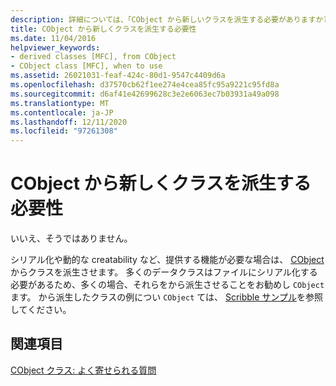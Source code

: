 ```yaml
---
description: 詳細については、「CObject から新しいクラスを派生する必要がありますか?」を参照してください。
title: CObject から新しくクラスを派生する必要性
ms.date: 11/04/2016
helpviewer_keywords:
- derived classes [MFC], from CObject
- CObject class [MFC], when to use
ms.assetid: 26021031-feaf-424c-80d1-9547c4409d6a
ms.openlocfilehash: d37570cb62f1ee274e4cea85fc95a9221c95fd8a
ms.sourcegitcommit: d6af41e42699628c3e2e6063ec7b03931a49a098
ms.translationtype: MT
ms.contentlocale: ja-JP
ms.lasthandoff: 12/11/2020
ms.locfileid: "97261308"
---
```

# <a name="do-i-have-to-derive-new-classes-from-cobject"></a>CObject から新しくクラスを派生する必要性

いいえ、そうではありません。

シリアル化や動的な creatability など、提供する機能が必要な場合は、 [CObject](reference/cobject-class.md) からクラスを派生させます。 多くのデータクラスはファイルにシリアル化する必要があるため、多くの場合、それらをから派生させることをお勧めし `CObject` ます。 から派生したクラスの例につい `CObject` ては、 [Scribble サンプル](../overview/visual-cpp-samples.md)を参照してください。

## <a name="see-also"></a>関連項目

[CObject クラス: よく寄せられる質問](cobject-class-frequently-asked-questions.md)
